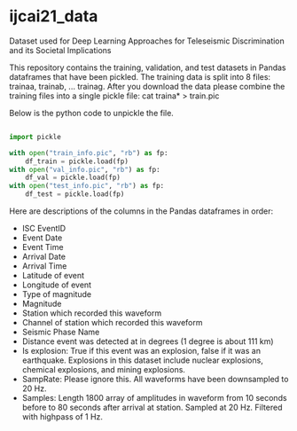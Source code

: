# ijcai21_data
Dataset used for Deep Learning Approaches for Teleseismic Discrimination and its Societal Implications

This repository contains the training, validation, and test datasets in Pandas dataframes that have been pickled. The training data is split into 8 files: trainaa, trainab, ... trainag.
After you download the data please combine the training files into a single pickle file:
    cat traina* > train.pic

Below is the python code to unpickle the file.
```python

import pickle

with open("train_info.pic", "rb") as fp:
    df_train = pickle.load(fp)
with open("val_info.pic", "rb") as fp:
    df_val = pickle.load(fp)
with open("test_info.pic", "rb") as fp:
    df_test = pickle.load(fp)

```

Here are descriptions of the columns in the Pandas dataframes in order:

- ISC EventID
- Event Date
- Event Time
- Arrival Date
- Arrival Time
- Latitude of event
- Longitude of event
- Type of magnitude
- Magnitude
- Station which recorded this waveform
- Channel of station which recorded this waveform
- Seismic Phase Name
- Distance event was detected at in degrees (1 degree is about 111 km)
- Is explosion: True if this event was an explosion, false if it was an earthquake. Explosions in this dataset include nuclear explosions, chemical explosions, and mining explosions.
- SampRate: Please ignore this. All waveforms have been downsampled to 20 Hz.
- Samples: Length 1800 array of amplitudes in waveform from 10 seconds before to 80 seconds after arrival at station. Sampled at 20 Hz. Filtered with highpass of 1 Hz.

